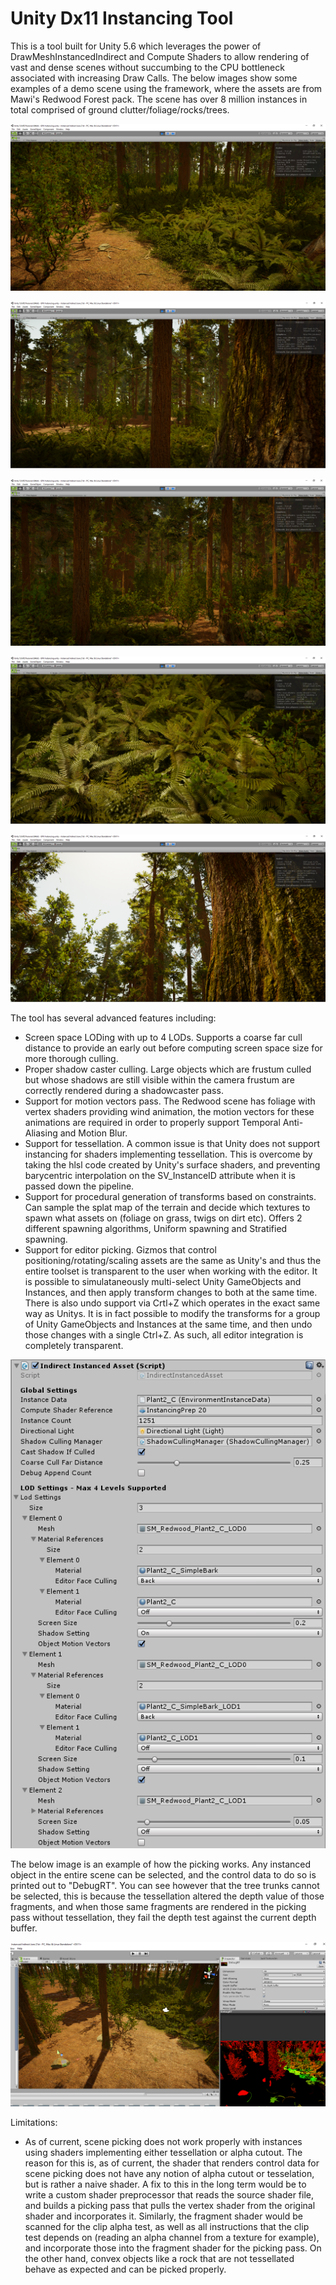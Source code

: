 # Unity Dx11 Instancing Tool

This is a tool built for Unity 5.6 which leverages the power of DrawMeshInstancedIndirect and Compute Shaders to allow rendering of 
vast and dense scenes without succumbing to the CPU bottleneck associated with increasing Draw Calls. The below images show some examples of a demo scene using the framework, where the assets are from Mawi's Redwood Forest pack. The scene has over 8 million instances in total comprised of ground clutter/foliage/rocks/trees. 

![My image](Instancing4.png)

![My image](Instancing5.png)

![My image](Instancing6.png)

![My image](Instancing7.png)

![My image](Instancing8.png)

The tool has several advanced features including:
- Screen space LODing with up to 4 LODs. Supports a coarse far cull distance to provide an early out before computing screen space size for more thorough culling.
- Proper shadow caster culling. Large objects which are frustum culled but whose shadows are still visible within the camera frustum are correctly rendered during a shadowcaster pass.
- Support for motion vectors pass. The Redwood scene has foliage with vertex shaders providing wind animation, the motion vectors for these animations are required in order to properly support Temporal Anti-Aliasing and Motion Blur.
- Support for tessellation. A common issue is that Unity does not support instancing for shaders implementing tessellation. This is overcome by taking the hlsl code created by Unity's surface shaders, and preventing barycentric interpolation on the SV_InstanceID attribute when it is passed down the pipeline.
- Support for procedural generation of transforms based on constraints. Can sample the splat map of the terrain and decide which textures to spawn what assets on (foliage on grass, twigs on dirt etc). Offers 2 different spawning algorithms, Uniform spawning and Stratified spawning.
- Support for editor picking. Gizmos that control positioning/rotating/scaling assets are the same as Unity's and thus the entire toolset is transparent to the user when working with the editor. It is possible to simulataneously multi-select Unity GameObjects and Instances, and then apply transform changes to both at the same time. There is also undo support via Crtl+Z which operates in the exact same way as Unitys. It is in fact possible to modify the transforms for a group of Unity GameObjects and Instances at the same time, and then undo those changes with a single Ctrl+Z. As such, all editor integration is completely transparent. 

![Editor Interface](Instancing9.png)

The below image is an example of how the picking works. Any instanced object in the entire scene can be selected, and the control data to do so is printed out to "DebugRT". You can see however that the tree trunks cannot be selected, this is because the tessellation altered the depth value of those fragments, and when those same fragments are rendered in the picking pass without tessellation, they fail the depth test against the current depth buffer. 

![Editor Picking](Instancing3.png)

Limitations:
- As of current, scene picking does not work properly with instances using shaders implementing either tessellation or alpha cutout. The reason for this is, as of current, the shader that renders control data for scene picking does not have any notion of alpha cutout or tesselation, but is rather a naive shader. A fix to this in the long term would be to write a custom shader preprocessor that reads the source shader file, and builds a picking pass that pulls the vertex shader from the original shader and incorporates it. Similarly, the fragment shader would be scanned for the clip alpha test, as well as all instructions that the clip test depends on (reading an alpha channel from a texture for example), and incorporate those into the fragment shader for the picking pass. On the other hand, convex objects like a rock that are not tessellated behave as expected and can be picked properly. 
